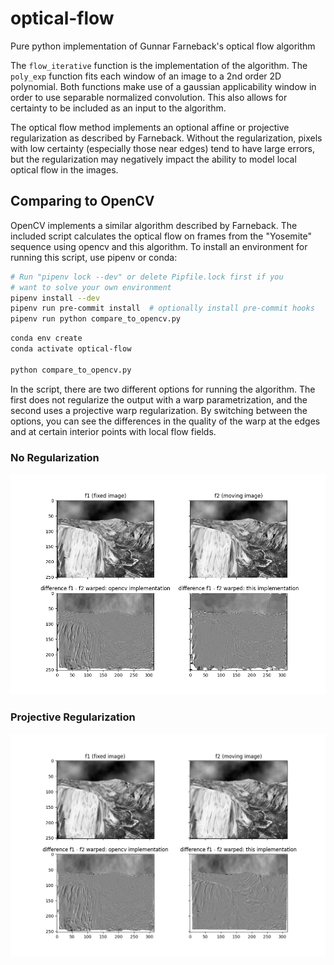 # optical-flow

Pure python implementation of Gunnar Farneback's optical flow algorithm

The `flow_iterative` function is the implementation of the algorithm.
The `poly_exp` function fits each window of an image to a 2nd order
2D polynomial. Both functions make use of a gaussian applicability
window in order to use separable normalized convolution. This also
allows for certainty to be included as an input to the algorithm.

The optical flow method implements an optional affine or projective
regularization as described by Farneback. Without the regularization,
pixels with low certainty (especially those near edges) tend to have
large errors, but the regularization may negatively impact the ability
to model local optical flow in the images.

## Comparing to OpenCV

OpenCV implements a similar algorithm described by Farneback. The
included script calculates the optical flow on frames from the
"Yosemite" sequence using opencv and this algorithm. To install an
environment for running this script, use pipenv or conda:

```bash
# Run "pipenv lock --dev" or delete Pipfile.lock first if you 
# want to solve your own environment
pipenv install --dev
pipenv run pre-commit install  # optionally install pre-commit hooks
pipenv run python compare_to_opencv.py
```

```bash
conda env create
conda activate optical-flow

python compare_to_opencv.py
```

In the script, there are two different options for running the
algorithm. The first does not regularize the output with a warp
parametrization, and the second uses a projective warp regularization.
By switching between the options, you can see the differences in the
quality of the warp at the edges and at certain interior points
with local flow fields.

### No Regularization

![no regularization](images/yosemite-compare-noreg.png)

### Projective Regularization

![projective regularization](images/yosemite-compare-projective.png)